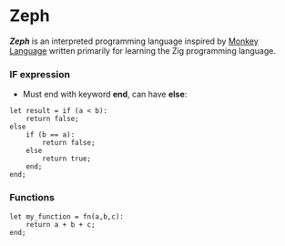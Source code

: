 # **Zeph**

***Zeph*** is an interpreted programming language inspired by [Monkey Language](https://interpreterbook.com/) written primarily for learning the Zig programming language.

### IF expression
- Must end with keyword **end**, can have **else**:
```
let result = if (a < b):
    return false;
else
    if (b == a):
        return false;
    else
        return true;
    end;
end;
```

### Functions
```
let my_function = fn(a,b,c):
    return a + b + c;
end;
```


